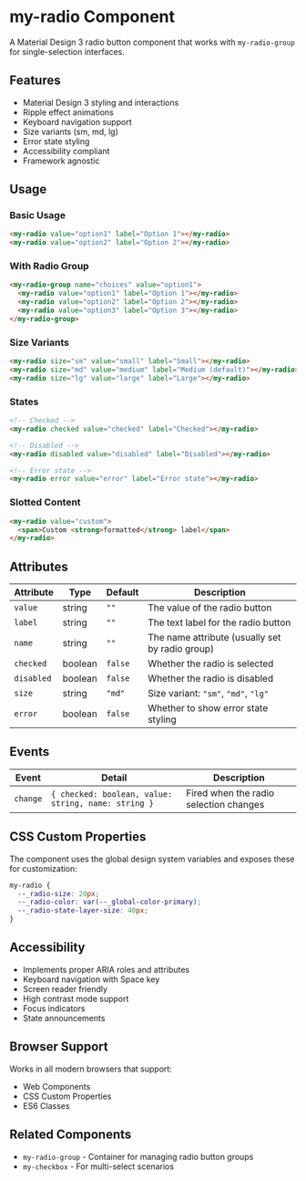 # my-radio Component

A Material Design 3 radio button component that works with `my-radio-group` for single-selection interfaces.

## Features

- Material Design 3 styling and interactions
- Ripple effect animations
- Keyboard navigation support
- Size variants (sm, md, lg)
- Error state styling
- Accessibility compliant
- Framework agnostic

## Usage

### Basic Usage

```html
<my-radio value="option1" label="Option 1"></my-radio>
<my-radio value="option2" label="Option 2"></my-radio>
```

### With Radio Group

```html
<my-radio-group name="choices" value="option1">
  <my-radio value="option1" label="Option 1"></my-radio>
  <my-radio value="option2" label="Option 2"></my-radio>
  <my-radio value="option3" label="Option 3"></my-radio>
</my-radio-group>
```

### Size Variants

```html
<my-radio size="sm" value="small" label="Small"></my-radio>
<my-radio size="md" value="medium" label="Medium (default)"></my-radio>
<my-radio size="lg" value="large" label="Large"></my-radio>
```

### States

```html
<!-- Checked -->
<my-radio checked value="checked" label="Checked"></my-radio>

<!-- Disabled -->
<my-radio disabled value="disabled" label="Disabled"></my-radio>

<!-- Error state -->
<my-radio error value="error" label="Error state"></my-radio>
```

### Slotted Content

```html
<my-radio value="custom">
  <span>Custom <strong>formatted</strong> label</span>
</my-radio>
```

## Attributes

| Attribute | Type | Default | Description |
|-----------|------|---------|-------------|
| `value` | string | `""` | The value of the radio button |
| `label` | string | `""` | The text label for the radio button |
| `name` | string | `""` | The name attribute (usually set by radio group) |
| `checked` | boolean | `false` | Whether the radio is selected |
| `disabled` | boolean | `false` | Whether the radio is disabled |
| `size` | string | `"md"` | Size variant: `"sm"`, `"md"`, `"lg"` |
| `error` | boolean | `false` | Whether to show error state styling |

## Events

| Event | Detail | Description |
|-------|--------|-------------|
| `change` | `{ checked: boolean, value: string, name: string }` | Fired when the radio selection changes |

## CSS Custom Properties

The component uses the global design system variables and exposes these for customization:

```css
my-radio {
  --_radio-size: 20px;
  --_radio-color: var(--_global-color-primary);
  --_radio-state-layer-size: 40px;
}
```

## Accessibility

- Implements proper ARIA roles and attributes
- Keyboard navigation with Space key
- Screen reader friendly
- High contrast mode support
- Focus indicators
- State announcements

## Browser Support

Works in all modern browsers that support:
- Web Components
- CSS Custom Properties
- ES6 Classes

## Related Components

- `my-radio-group` - Container for managing radio button groups
- `my-checkbox` - For multi-select scenarios